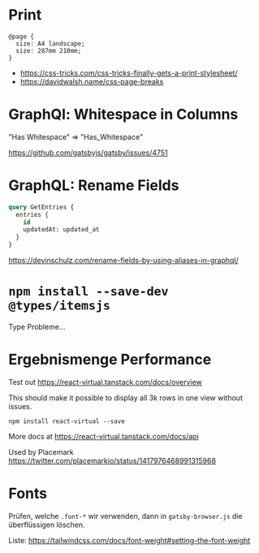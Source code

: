 # Print

```
@page {
  size: A4 landscape;
  size: 287mm 210mm;
}
```

- https://css-tricks.com/css-tricks-finally-gets-a-print-stylesheet/
- https://davidwalsh.name/css-page-breaks

# GraphQl: Whitespace in Columns

"Has Whitespace" => "Has_Whitespace"

https://github.com/gatsbyjs/gatsby/issues/4751

# GraphQL: Rename Fields

```sql
query GetEntries {
  entries {
    id
    updatedAt: updated_at
  }
}
```

https://devinschulz.com/rename-fields-by-using-aliases-in-graphql/

# `npm install --save-dev @types/itemsjs`

Type Probleme…

# Ergebnismenge Performance

Test out https://react-virtual.tanstack.com/docs/overview

This should make it possible to display all 3k rows in one view without issues.

`npm install react-virtual --save`

More docs at https://react-virtual.tanstack.com/docs/api

Used by Placemark https://twitter.com/placemarkio/status/1417976468991315968

# Fonts

Prüfen, welche `.font-*` wir verwenden, dann in `gatsby-browser.js` die überflüssigen löschen.

Liste: https://tailwindcss.com/docs/font-weight#setting-the-font-weight
